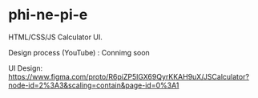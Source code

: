 # phi-ne-pi-e
HTML/CSS/JS Calculator UI.

Design process (YouTube) : Connimg soon

UI Design: https://www.figma.com/proto/R6piZP5lGX69QyrKKAH9uX/JSCalculator?node-id=2%3A3&scaling=contain&page-id=0%3A1
